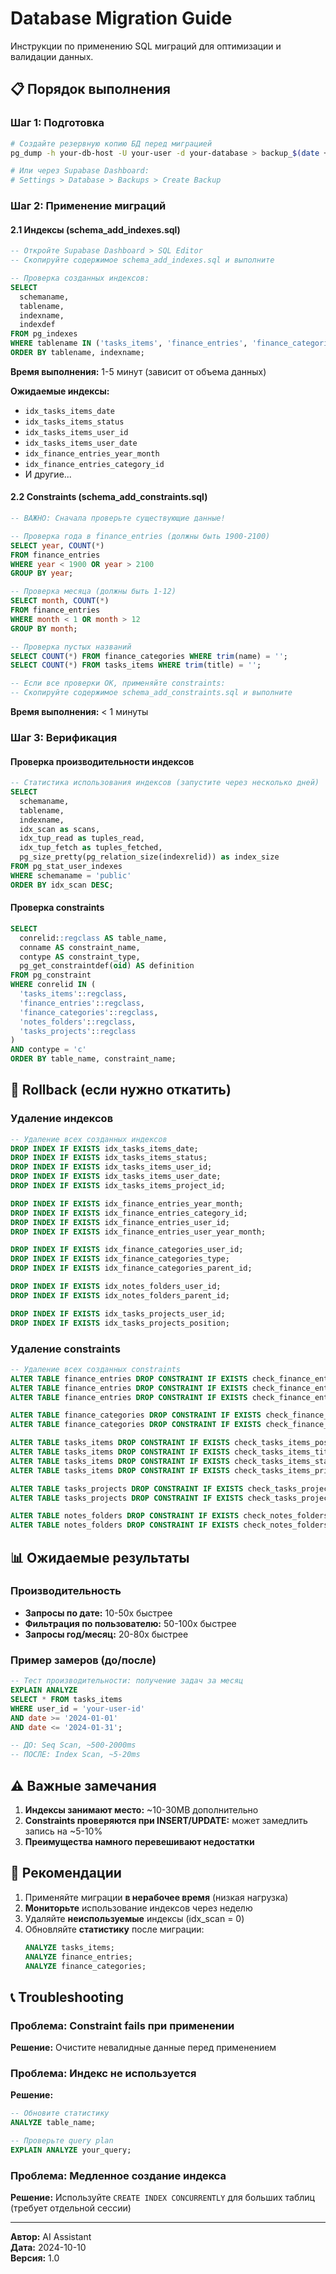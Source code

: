 # Database Migration Guide

Инструкции по применению SQL миграций для оптимизации и валидации данных.

## 📋 Порядок выполнения

### Шаг 1: Подготовка
```bash
# Создайте резервную копию БД перед миграцией
pg_dump -h your-db-host -U your-user -d your-database > backup_$(date +%Y%m%d).sql

# Или через Supabase Dashboard:
# Settings > Database > Backups > Create Backup
```

### Шаг 2: Применение миграций

#### 2.1 Индексы (schema_add_indexes.sql)
```sql
-- Откройте Supabase Dashboard > SQL Editor
-- Скопируйте содержимое schema_add_indexes.sql и выполните

-- Проверка созданных индексов:
SELECT 
  schemaname, 
  tablename, 
  indexname,
  indexdef
FROM pg_indexes 
WHERE tablename IN ('tasks_items', 'finance_entries', 'finance_categories', 'notes_folders', 'tasks_projects')
ORDER BY tablename, indexname;
```

**Время выполнения:** 1-5 минут (зависит от объема данных)

**Ожидаемые индексы:**
- `idx_tasks_items_date`
- `idx_tasks_items_status`
- `idx_tasks_items_user_id`
- `idx_tasks_items_user_date`
- `idx_finance_entries_year_month`
- `idx_finance_entries_category_id`
- И другие...

#### 2.2 Constraints (schema_add_constraints.sql)
```sql
-- ВАЖНО: Сначала проверьте существующие данные!

-- Проверка года в finance_entries (должны быть 1900-2100)
SELECT year, COUNT(*) 
FROM finance_entries 
WHERE year < 1900 OR year > 2100
GROUP BY year;

-- Проверка месяца (должны быть 1-12)
SELECT month, COUNT(*) 
FROM finance_entries 
WHERE month < 1 OR month > 12
GROUP BY month;

-- Проверка пустых названий
SELECT COUNT(*) FROM finance_categories WHERE trim(name) = '';
SELECT COUNT(*) FROM tasks_items WHERE trim(title) = '';

-- Если все проверки OK, применяйте constraints:
-- Скопируйте содержимое schema_add_constraints.sql и выполните
```

**Время выполнения:** < 1 минуты

### Шаг 3: Верификация

#### Проверка производительности индексов
```sql
-- Статистика использования индексов (запустите через несколько дней)
SELECT 
  schemaname,
  tablename,
  indexname,
  idx_scan as scans,
  idx_tup_read as tuples_read,
  idx_tup_fetch as tuples_fetched,
  pg_size_pretty(pg_relation_size(indexrelid)) as index_size
FROM pg_stat_user_indexes
WHERE schemaname = 'public'
ORDER BY idx_scan DESC;
```

#### Проверка constraints
```sql
SELECT 
  conrelid::regclass AS table_name,
  conname AS constraint_name,
  contype AS constraint_type,
  pg_get_constraintdef(oid) AS definition
FROM pg_constraint
WHERE conrelid IN (
  'tasks_items'::regclass,
  'finance_entries'::regclass,
  'finance_categories'::regclass,
  'notes_folders'::regclass,
  'tasks_projects'::regclass
)
AND contype = 'c'
ORDER BY table_name, constraint_name;
```

## 🔄 Rollback (если нужно откатить)

### Удаление индексов
```sql
-- Удаление всех созданных индексов
DROP INDEX IF EXISTS idx_tasks_items_date;
DROP INDEX IF EXISTS idx_tasks_items_status;
DROP INDEX IF EXISTS idx_tasks_items_user_id;
DROP INDEX IF EXISTS idx_tasks_items_user_date;
DROP INDEX IF EXISTS idx_tasks_items_project_id;

DROP INDEX IF EXISTS idx_finance_entries_year_month;
DROP INDEX IF EXISTS idx_finance_entries_category_id;
DROP INDEX IF EXISTS idx_finance_entries_user_id;
DROP INDEX IF EXISTS idx_finance_entries_user_year_month;

DROP INDEX IF EXISTS idx_finance_categories_user_id;
DROP INDEX IF EXISTS idx_finance_categories_type;
DROP INDEX IF EXISTS idx_finance_categories_parent_id;

DROP INDEX IF EXISTS idx_notes_folders_user_id;
DROP INDEX IF EXISTS idx_notes_folders_parent_id;

DROP INDEX IF EXISTS idx_tasks_projects_user_id;
DROP INDEX IF EXISTS idx_tasks_projects_position;
```

### Удаление constraints
```sql
-- Удаление всех созданных constraints
ALTER TABLE finance_entries DROP CONSTRAINT IF EXISTS check_finance_entries_year;
ALTER TABLE finance_entries DROP CONSTRAINT IF EXISTS check_finance_entries_month;
ALTER TABLE finance_entries DROP CONSTRAINT IF EXISTS check_finance_entries_position;

ALTER TABLE finance_categories DROP CONSTRAINT IF EXISTS check_finance_categories_type;
ALTER TABLE finance_categories DROP CONSTRAINT IF EXISTS check_finance_categories_name_not_empty;

ALTER TABLE tasks_items DROP CONSTRAINT IF EXISTS check_tasks_items_position;
ALTER TABLE tasks_items DROP CONSTRAINT IF EXISTS check_tasks_items_title_not_empty;
ALTER TABLE tasks_items DROP CONSTRAINT IF EXISTS check_tasks_items_status;
ALTER TABLE tasks_items DROP CONSTRAINT IF EXISTS check_tasks_items_priority;

ALTER TABLE tasks_projects DROP CONSTRAINT IF EXISTS check_tasks_projects_name_not_empty;
ALTER TABLE tasks_projects DROP CONSTRAINT IF EXISTS check_tasks_projects_position;

ALTER TABLE notes_folders DROP CONSTRAINT IF EXISTS check_notes_folders_name_not_empty;
ALTER TABLE notes_folders DROP CONSTRAINT IF EXISTS check_notes_folders_no_self_parent;
```

## 📊 Ожидаемые результаты

### Производительность
- **Запросы по дате:** 10-50x быстрее
- **Фильтрация по пользователю:** 50-100x быстрее
- **Запросы год/месяц:** 20-80x быстрее

### Пример замеров (до/после)
```sql
-- Тест производительности: получение задач за месяц
EXPLAIN ANALYZE
SELECT * FROM tasks_items 
WHERE user_id = 'your-user-id' 
AND date >= '2024-01-01' 
AND date <= '2024-01-31';

-- ДО: Seq Scan, ~500-2000ms
-- ПОСЛЕ: Index Scan, ~5-20ms
```

## ⚠️ Важные замечания

1. **Индексы занимают место:** ~10-30MB дополнительно
2. **Constraints проверяются при INSERT/UPDATE:** может замедлить запись на ~5-10%
3. **Преимущества намного перевешивают недостатки**

## 🎯 Рекомендации

1. Применяйте миграции **в нерабочее время** (низкая нагрузка)
2. **Мониторьте** использование индексов через неделю
3. Удаляйте **неиспользуемые** индексы (idx_scan = 0)
4. Обновляйте **статистику** после миграции:
   ```sql
   ANALYZE tasks_items;
   ANALYZE finance_entries;
   ANALYZE finance_categories;
   ```

## 📞 Troubleshooting

### Проблема: Constraint fails при применении
**Решение:** Очистите невалидные данные перед применением

### Проблема: Индекс не используется
**Решение:** 
```sql
-- Обновите статистику
ANALYZE table_name;

-- Проверьте query plan
EXPLAIN ANALYZE your_query;
```

### Проблема: Медленное создание индекса
**Решение:** Используйте `CREATE INDEX CONCURRENTLY` для больших таблиц (требует отдельной сессии)

---

**Автор:** AI Assistant  
**Дата:** 2024-10-10  
**Версия:** 1.0

